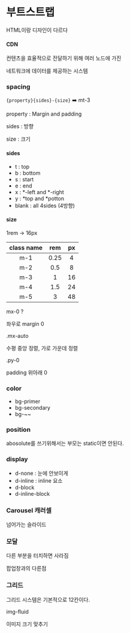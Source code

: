 # 부트스트랩

HTML이랑 디자인이 다르다



#### CDN

컨텐츠을 효율적으로 전달하기 위해 여러 노드에 가진 

네트워크에 데이터를 제공하는 시스템



### spacing

`{property}{sides}-{size}` :arrow_right: mt-3

property : Margin and padding

sides : 방향

size : 크기



#### sides

- t : top
- b : bottom
- s : start
- e : end
- x : *-left and *-right
- y : *top and *potton
- blank : all 4sides (4방향)



#### size

1rem -> 16px

| class name | rem  |  px  |
| :--------: | :--: | :--: |
|    m-1     | 0.25 |  4   |
|    m-2     | 0.5  |  8   |
|    m-3     |  1   |  16  |
|    m-4     | 1.5  |  24  |
|    m-5     |  3   |  48  |

mx-0 ? 

좌우로 margin 0

.mx-auto

수평 중앙 정렬, 가로 가운데 정렬



.py-0

padding 위아래 0





### color

- bg-primer
- bg-secondary
- bg-~~



### position

abosolute를 쓰기위해서는 부모는 static이면 안된다.



### display

- d-none : 눈에 안보이게
- d-inline : inline 요소
- d-block
- d-inline-block



### Carousel 캐러셀

넘어가는 슬라이드



### 모달

다른 부분을 터치하면 사라짐

팝업창과의 다른점



### 그리드

그리드 시스템은 기본적으로 12칸이다.



img-fluid

이미지 크기 맞추기